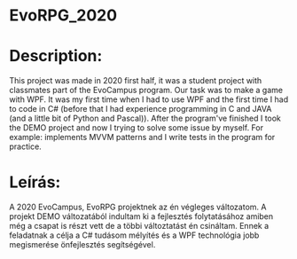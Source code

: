 # EvoRPG_2020

# Description:
This project was made in 2020 first half, it was a student project with classmates part of the EvoCampus program. Our task was to make a game with WPF. It was my first time when I had to use WPF and the first time I had to code in C# (before that I had experience programming in C and JAVA (and a little bit of Python and Pascal)).
After the program've finished I took the DEMO project and now I trying to solve some issue by myself. For example: implements MVVM patterns and I write tests in the program for practice.

# Leírás:
A 2020 EvoCampus, EvoRPG projektnek az én végleges változatom. A projekt DEMO változatából indultam ki a fejlesztés folytatásához amiben még a csapat is részt vett de a többi változtatást én csináltam. Ennek a feladatnak a célja a C# tudásom mélyítés és a WPF technológia jobb megismerése önfejlesztés segítségével.

